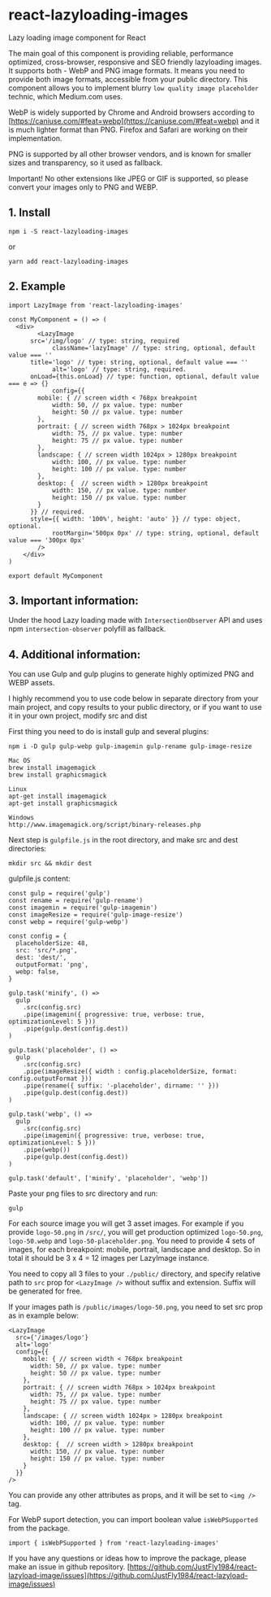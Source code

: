 # react-lazyloading-images
Lazy loading image component for React

The main goal of this component is providing reliable, performance optimized, cross-browser, responsive and SEO friendly lazyloading images. It supports both - WebP and PNG image formats. It means you need to provide both image formats, accessible from your public directory. This component allows you to implement blurry `low quality image placeholder` technic, which Medium.com uses.

WebP is widely supported by Chrome and Android browsers according to [https://caniuse.com/#feat=webp](https://caniuse.com/#feat=webp) and it is much lighter format than PNG. Firefox and Safari are working on their implementation.

PNG is supported by all other browser vendors, and is known for smaller sizes and transparency, so it used as fallback.

Important! No other extensions like JPEG or GIF is supported, so please convert your images only to PNG and WEBP.

## 1. Install

```
npm i -S react-lazyloading-images
```
or
```
yarn add react-lazyloading-images
```

## 2. Example

```
import LazyImage from 'react-lazyloading-images'

const MyComponent = () => (
  <div>
		<LazyImage
      src='/img/logo' // type: string, required
			className='lazyImage' // type: string, optional, default value === ''
      title='logo' // type: string, optional, default value === ''
			alt='logo' // type: string, required.
      onLoad={this.onLoad} // type: function, optional, default value === e => {}
			config={{
      	mobile: { // screen width < 768px breakpoint
      		width: 50, // px value. type: number
      		height: 50 // px value. type: number
      	},
      	portrait: { // screen width 768px > 1024px breakpoint
      		width: 75, // px value. type: number
      		height: 75 // px value. type: number
      	},
      	landscape: { // screen width 1024px > 1280px breakpoint
      		width: 100, // px value. type: number
      		height: 100 // px value. type: number
      	},
      	desktop: {  // screen width > 1280px breakpoint
      		width: 150, // px value. type: number
      		height: 150 // px value. type: number
      	}
      }} // required.
      style={{ width: '100%', height: 'auto' }} // type: object, optional.
			rootMargin='500px 0px' // type: string, optional, default value === '300px 0px'
		/>
	</div>
)

export default MyComponent
```

## 3. Important information:

Under the hood Lazy loading made with `IntersectionObserver` API and uses npm `intersection-observer` polyfill as fallback.


## 4. Additional information:

You can use Gulp and gulp plugins to generate highly optimized PNG and WEBP assets.

I highly recommend you to use code below in separate directory from your main project, and copy results to your public directory, or if you want to use it in your own project, modify src and dist

First thing you need to do is install gulp and several plugins:

```
npm i -D gulp gulp-webp gulp-imagemin gulp-rename gulp-image-resize

Mac OS
brew install imagemagick
brew install graphicsmagick

Linux
apt-get install imagemagick
apt-get install graphicsmagick

Windows
http://www.imagemagick.org/script/binary-releases.php
```

Next step is `gulpfile.js` in the root directory, and make src and dest directories:

```
mkdir src && mkdir dest
```

gulpfile.js content:
```
const gulp = require('gulp')
const rename = require('gulp-rename')
const imagemin = require('gulp-imagemin')
const imageResize = require('gulp-image-resize')
const webp = require('gulp-webp')

const config = {
  placeholderSize: 48,
  src: 'src/*.png',
  dest: 'dest/',
  outputFormat: 'png',
  webp: false,
}

gulp.task('minify', () =>
  gulp
    .src(config.src)
    .pipe(imagemin({ progressive: true, verbose: true, optimizationLevel: 5 }))
    .pipe(gulp.dest(config.dest))
)

gulp.task('placeholder', () =>
  gulp
    .src(config.src)
    .pipe(imageResize({ width : config.placeholderSize, format: config.outputFormat }))
    .pipe(rename({ suffix: '-placeholder', dirname: '' }))
    .pipe(gulp.dest(config.dest))
)

gulp.task('webp', () =>
  gulp
    .src(config.src)
    .pipe(imagemin({ progressive: true, verbose: true, optimizationLevel: 5 }))
    .pipe(webp())
    .pipe(gulp.dest(config.dest))
)

gulp.task('default', ['minify', 'placeholder', 'webp'])
```

Paste your png files to src directory and run:

```
gulp
```
For each source image you will get 3 asset images. For example if you provide `logo-50.png` in `/src/`, you will get production optimized `logo-50.png`, `logo-50.webp` and `logo-50-placeholder.png`. You need to provide 4 sets of images, for each breakpoint: mobile, portrait, landscape and desktop. So in total it should be 3 x 4 = 12 images per LazyImage instance.

You need to copy all 3 files to your `./public/` directory, and specify relative path to `src` prop for `<LazyImage />` without suffix and extension.
Suffix will be generated for free.

If your images path is `/public/images/logo-50.png`, you need to set src prop as in example below:

```
<LazyImage
  src={'/images/logo'}
  alt='logo'
  config={{
    mobile: { // screen width < 768px breakpoint
      width: 50, // px value. type: number
      height: 50 // px value. type: number
    },
    portrait: { // screen width 768px > 1024px breakpoint
      width: 75, // px value. type: number
      height: 75 // px value. type: number
    },
    landscape: { // screen width 1024px > 1280px breakpoint
      width: 100, // px value. type: number
      height: 100 // px value. type: number
    },
    desktop: {  // screen width > 1280px breakpoint
      width: 150, // px value. type: number
      height: 150 // px value. type: number
    }
  }}
/>
```

You can provide any other attributes as props, and it will be set to `<img />` tag.

For WebP suport detection, you can import boolean value `isWebPSupported` from the package.

```
import { isWebPSupported } from 'react-lazyloading-images'
```

If you have any questions or ideas how to improve the package, please make an issue in github repository.
[https://github.com/JustFly1984/react-lazyload-image/issues](https://github.com/JustFly1984/react-lazyload-image/issues)
